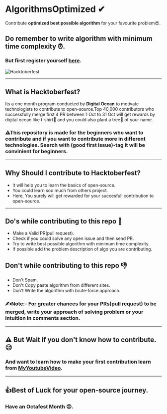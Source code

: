 # AlgorithmsOptimized ✔

Contribute **optimized best possible algorithm** for your favourite problem😍.
## Do remember to write algorithm with minimum **time complexity** ⏰.
### But first register yourself [here](https://hacktoberfest.com/).
![Hacktoberfest](https://miro.medium.com/max/1500/1*yAksQ_5X64hgKow8Nn3MeA.png)

-----------
## What is Hacktoberfest?
Its a one month program conducted by **Digital Ocean** to motivate technologists to contribute to open-source.Top 40,000 contributors who successfully merge first 4 PR between 1 Oct to 31 Oct will get rewards by digital ocean like t-shirt🥼 and you could also plant a tree🎄 of your name.

### ⚠This repository is made for the beginners who want to contribute and if you want to contribute more in different technologies. Search with (**good first issue**)-tag it will be convinient for beginners.
-----------
## Why Should I contribute to Hacktoberfest?
- It will help you to learn the basics of open-source.
- You could learn soo much from others project.
- Here, You surely will get rewarded for your succesfull contribution to open-source.
-----------
## Do's while contributing to this repo 📝
- Make a Valid PR(pull request).
- Check if you could solve any open issue and then send PR.
- Try to write best possible algorithm with minimum time complexity.
- If possible add the problem description of algo you are contributing.

## Don't while contributing to this repo 👎
- Don't Spam.
- Don't Copy paste algorithm from different sites.
- Don't Write the algorithm with brute-force approach.

### ✍Note:- For greater chances for your PRs(pull request) to be merged, write your approach of solving problem or your intuition in comments section.
-----------
## ⚠ But Wait if you don't know how to contribute.😥
### And want to learn how to make your first contribution learn from [MyYoutubeVideo](https://youtu.be/ogJFBUJ8z6c).
-----------
## 👍Best of Luck for your **open-source journey**.
### Have an Octafest Month 😍.
